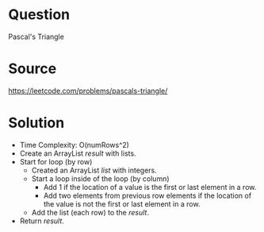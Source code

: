 # Question
Pascal's Triangle

# Source
https://leetcode.com/problems/pascals-triangle/

# Solution
- Time Complexity: O(numRows^2)
- Create an ArrayList *result* with lists.
- Start for loop (by row)
  - Created an ArrayList *list* with integers.
  - Start a loop inside of the loop (by column)
    - Add 1 if the location of a value is the first or last element in a row.
    - Add two elements from previous row elements if the location of the value is not the first or last element in a row.
  - Add the list (each row) to the *result*.
- Return *result*.
